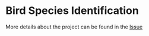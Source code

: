 # Bird Species Identification

More details about the project can be found in the [Issue](https://github.com/orgs/unifyai/projects/18?pane=issue&itemId=54204599)